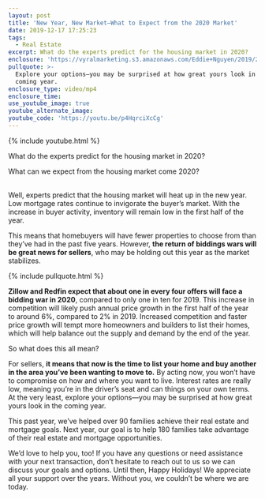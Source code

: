 ```yaml
---
layout: post
title: 'New Year, New Market—What to Expect from the 2020 Market'
date: 2019-12-17 17:25:23
tags:
  - Real Estate
excerpt: What do the experts predict for the housing market in 2020?
enclosure: 'https://vyralmarketing.s3.amazonaws.com/Eddie+Nguyen/2019/2020+Predictions.mp4'
pullquote: >-
  Explore your options—you may be surprised at how great yours look in the
  coming year.
enclosure_type: video/mp4
enclosure_time:
use_youtube_image: true
youtube_alternate_image:
youtube_code: 'https://youtu.be/p4HqrciXcCg'
---
```


{% include youtube.html %}

What do the experts predict for the housing market in 2020?

What can we expect from the housing market come 2020?

<br>Well, experts predict that the housing market will heat up in the new year. Low mortgage rates continue to invigorate the buyer’s market. With the increase in buyer activity, inventory will remain low in the first half of the year.

This means that homebuyers will have fewer properties to choose from than they’ve had in the past five years. However, **the return of biddings wars will be great news for sellers**, who may be holding out this year as the market stabilizes.

{% include pullquote.html %}

**Zillow and Redfin expect that about one in every four offers will face a bidding war in 2020**, compared to only one in ten for 2019. This increase in competition will likely push annual price growth in the first half of the year to around 6%, compared to 2% in 2019. Increased competition and faster price growth will tempt more homeowners and builders to list their homes, which will help balance out the supply and demand by the end of the year.

So what does this all mean?

For sellers, **it means that now is the time to list your home and buy another in the area you’ve been wanting to move to.** By acting now, you won’t have to compromise on how and where you want to live. Interest rates are really low, meaning you’re in the driver’s seat and can things on your own terms. At the very least, explore your options—you may be surprised at how great yours look in the coming year.

This past year, we’ve helped over 90 families achieve their real estate and mortgage goals. Next year, our goal is to help 180 families take advantage of their real estate and mortgage opportunities.

We’d love to help you, too\! If you have any questions or need assistance with your next transaction, don’t hesitate to reach out to us so we can discuss your goals and options. Until then, Happy Holidays\! We appreciate all your support over the years. Without you, we couldn’t be where we are today.